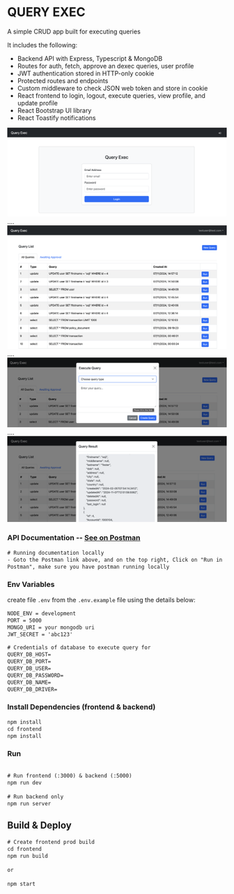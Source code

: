# QUERY EXEC

A simple CRUD app built for executing queries

It includes the following:
- Backend API with Express, Typescript & MongoDB
- Routes for auth, fetch, approve an dexec queries, user profile
- JWT authentication stored in HTTP-only cookie
- Protected routes and endpoints
- Custom middleware to check JSON web token and store in cookie
- React frontend to login, logout, execute queries, view profile, and update profile
- React Bootstrap UI library
- React Toastify notifications

<img src="./frontend/public/homepage.png" />
....
<img src="./frontend/public/dashboard.png" />
....
<img src="./frontend/public/create-query.png" />
....
<img src="./frontend/public/result.png" />

### API Documentation -- [See on Postman](https://documenter.getpostman.com/view/13841071/2sAY51A1EX)

```
# Running documentation locally
- Goto the Postman link above, and on the top right, Click on "Run in Postman", make sure you have postman running locally
```

### Env Variables

create file `.env` from the `.env.example` file using the details below:

```
NODE_ENV = development
PORT = 5000
MONGO_URI = your mongodb uri
JWT_SECRET = 'abc123'
```

```
# Credentials of database to execute query for
QUERY_DB_HOST=
QUERY_DB_PORT=
QUERY_DB_USER=
QUERY_DB_PASSWORD=
QUERY_DB_NAME=
QUERY_DB_DRIVER=
```

### Install Dependencies (frontend & backend)

```
npm install
cd frontend
npm install
```

### Run

```

# Run frontend (:3000) & backend (:5000)
npm run dev

# Run backend only
npm run server
```

## Build & Deploy

```
# Create frontend prod build
cd frontend
npm run build

or 

npm start
```
